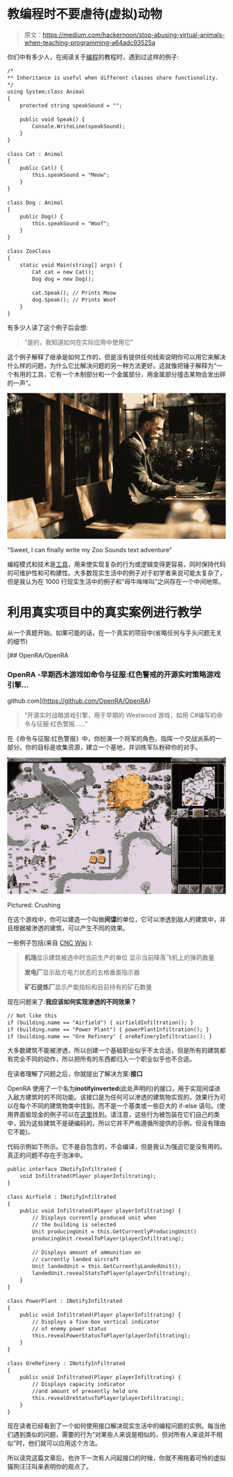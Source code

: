 # 教编程时不要虐待(虚拟)动物

> 原文：<https://medium.com/hackernoon/stop-abusing-virtual-animals-when-teaching-programming-a64adc93525a>

你们中有多少人，在阅读关于[编程](https://hackernoon.com/tagged/programming)的教程时，遇到过这样的例子:

```
/* 
** Inheritance is useful when different classes share functionality. */
using System;class Animal
{
    protected string speakSound = "";

    public void Speak() {
        Console.WriteLine(speakSound);
    }
}

class Cat : Animal
{
    public Cat() {
        this.speakSound = "Meow";
    }
}

class Dog : Animal
{
    public Dog() {
        this.speakSound = "Woof";
    }
}

class ZooClass
{
    static void Main(string[] args) {
        Cat cat = new Cat();
        Dog dog = new Dog();

        cat.Speak(); // Prints Meow
        dog.Speak(); // Prints Woof
    }
}
```

有多少人读了这个例子后会想:

> “是的，我知道如何在实际应用中使用它”

这个例子解释了继承是如何工作的，但是没有提供任何线索说明你可以用它来解决什么样的问题，为什么它比解决问题的另一种方法更好。这就像把锤子解释为“一个有用的工具，它有一个木制部分和一个金属部分，用金属部分撞击某物会发出砰的一声”。

![](img/4fa11e39cbb59c8d2331cd8296847b15.png)

“Sweet, I can finally write my Zoo Sounds text adventure”

编程模式和技术是[工具](https://hackernoon.com/tagged/tools)，用来使实现复杂的行为或逻辑变得更容易，同时保持代码的可维护性和可构建性。大多数现实生活中的例子对于初学者来说可能太复杂了，但是我认为在 1000 行现实生活中的例子和“母牛哞哞叫”之间存在一个中间地带。

# **利用真实项目中的真实案例进行教学**

从一个真题开始。如果可能的话，在一个真实的项目中(省略任何与手头问题无关的细节)

[](https://github.com/OpenRA/OpenRA) [## OpenRA/OpenRA

### OpenRA -早期西木游戏如命令与征服:红色警戒的开源实时策略游戏引擎…

github.com](https://github.com/OpenRA/OpenRA) 

> “开源实时战略游戏引擎，用于早期的 Westwood 游戏，如用 C#编写的命令与征服:红色警报……”

在《命令与征服:红色警报》中，你扮演一个将军的角色，指挥一个交战派系的一部分。你的目标是收集资源，建立一个基地，并训练军队粉碎你的对手。

![](img/2882470627f7b8e6f8f9eab7daa01040.png)

Pictured: Crushing

在这个游戏中，你可以建造一个叫做**间谍**的单位，它可以渗透到敌人的建筑中，并且根据被渗透的建筑，可以产生不同的效果。

一些例子包括(来自 [CNC Wiki](http://cnc.wikia.com/wiki/Spy_(Red_Alert_1)) ):

> **机场**显示建筑被选中时当前生产的单位
> 显示当前降落飞机上的弹药数量
> 
> **发电厂**显示敌方电力状态的五格垂直指示器
> 
> **矿石提炼厂**显示产能指标和目前持有的矿石数量

现在问题来了:**我应该如何实现渗透的不同效果？**

```
// Not like this
if (building.name == "Airfield") { airfieldInfiltration(); }
if (building.name == "Power Plant") { powerPlantInfiltration(); }
if (building.name == "Ore Refinery" { oreRefineryInfiltration(); }
```

大多数建筑不能被渗透，所以创建一个基础职业似乎不太合适，但是所有的建筑都有完全不同的动作，所以把所有的东西都归入一个职业似乎也不合适。

在读者理解了问题之后，你就提出了解决方案:**接口**

OpenRA 使用了一个名为**inotifyinverted**(此处声明的)的接口，用于实现间谍进入敌方建筑时的不同功能。该接口是为任何可以渗透的建筑物实现的，效果行为可以在每个不同的建筑物类中找到，而不是一个基类或一些巨大的 if-else 语句。(使用界面偷现金的例子可以在[这里](https://github.com/OpenRA/OpenRA/blob/a3aab6f051245890064472d83de78f33b814d414/OpenRA.Mods.Cnc/Traits/Infiltration/InfiltrateForCash.cs#L44)找到。请注意，这些行为被包装在它们自己的类中，因为这些建筑不是硬编码的，所以它并不严格遵循所提供的示例，但没有理由它不能)。

代码示例如下所示。它不是自包含的，不会编译，但是我认为强迫它是没有用的。真正的问题不存在于泡沫中。

```
public interface INotifyInfiltrated { 
    void Infiltrated(Player playerInfiltrating); 
}

class Airfield : INotifyInfiltrated
{
    public void Infiltrated(Player playerInfiltrating) {
        // Displays currently produced unit when 
        // the building is selected
        Unit producingUnit = this.GetCurrentlyProducingUnit()
        producingUnit.revealToPlayer(playerInfiltrating);

        // Displays amount of ammunition on 
        // currently landed aircraft
        Unit landedUnit = this.GetCurrentlyLandedUnit();
        landedUnit.revealStatsToPlayer(playerInfiltrating);
    }
}

class PowerPlant : INotifyInfiltrated
{
    public void Infiltrated(Player playerInfiltrating) {
        // Displays a five-box vertical indicator 
        // of enemy power status
        this.revealPowerStatusToPlayer(playerInfiltrating);
    }
}

class OreRefinery : INotifyInfiltrated
{
    public void Infiltrated(Player playerInfiltrating) {
        // Displays capacity indicator
        //and amount of presently held ore
        this.revealOreStatusToPlayer(playerInfiltrating);
    }
}
```

现在读者已经看到了一个如何使用接口解决现实生活中的编程问题的实例。每当他们遇到类似的问题，需要的行为“对某些人来说是相似的，但对所有人来说并不相似”时，他们就可以应用这个方法。

所以读完这篇文章后，也许下一次有人问起接口的时候，你就不用拖着可怜的虚拟猫狗汪汪叫来表明你的观点了。